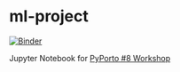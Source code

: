 # ml-project

[![Binder](https://mybinder.org/badge.svg)](https://mybinder.org/v2/gh/pyporto/ml-project/master)

Jupyter Notebook for [PyPorto #8 Workshop](https://www.meetup.com/pyporto/events/249796502/)

